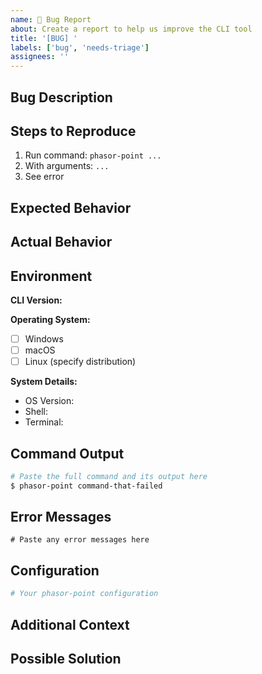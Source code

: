 ```yaml
---
name: 🐛 Bug Report
about: Create a report to help us improve the CLI tool
title: '[BUG] '
labels: ['bug', 'needs-triage']
assignees: ''
---
```


## Bug Description

<!-- A clear and concise description of what the bug is -->

## Steps to Reproduce

1. Run command: `phasor-point ...`
2. With arguments: `...`
3. See error

## Expected Behavior

<!-- A clear description of what you expected to happen -->

## Actual Behavior

<!-- A clear description of what actually happened -->

## Environment

**CLI Version:**
<!-- Run: phasor-point --version -->

**Operating System:**
- [ ] Windows
- [ ] macOS  
- [ ] Linux (specify distribution)

**System Details:**
- OS Version: 
- Shell: 
- Terminal: 

## Command Output

```bash
# Paste the full command and its output here
$ phasor-point command-that-failed
```

## Error Messages

```
# Paste any error messages here
```

## Configuration

<!-- If relevant, share your configuration (remove sensitive data) -->

```yaml
# Your phasor-point configuration
```

## Additional Context

<!-- Add any other context about the problem here -->

## Possible Solution

<!-- If you have suggestions on how to fix the bug, please describe them here -->